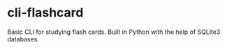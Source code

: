 # cli-flashcard
Basic CLI for studying flash cards. Built in Python with the help of SQLite3 databases. 

